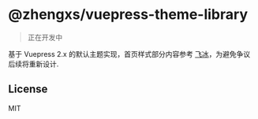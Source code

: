# @zhengxs/vuepress-theme-library

> 正在开发中

基于 Vuepress 2.x 的默认主题实现，首页样式部分内容参考 [飞冰](https://ice.work/)，为避免争议后续将重新设计.

## License

MIT
